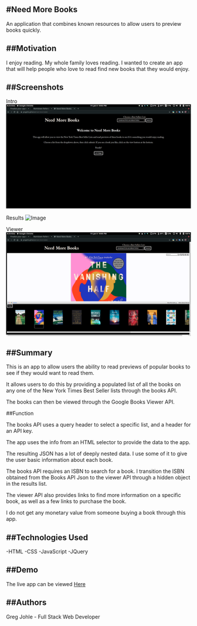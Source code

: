 #Need More Books
---
An application that combines known resources to allow users to preview books quickly.

##Motivation
---
I enjoy reading. My whole family loves reading. I wanted to create an app that will help people who love to read find new books that they would enjoy.

##Screenshots
--- 
Intro
![Image](./images/screenshots/intro.png)

Results
![Image](.images/screenshots/results.png)

Viewer
![Image](./images/screenshots/viewer.png)

##Summary
---
This is an app to allow users the ability to read previews of popular books to see if they would want to read them.

It allows users to do this by providing a populated list of all the books on any one of the New York Times Best Seller lists through the books API. 

The books can then be viewed through the Google Books Viewer API.

##Function

The books API uses a query header to select a specific list, and a header for an API key.

The app uses the info from an HTML selector to provide the data to the app.

The resulting JSON has a lot of deeply nested data. I use some of it to give the user basic information about each book. 

The books API requires an ISBN to search for a book. I transition the ISBN obtained from the Books API Json to the viewer API through a hidden object in the results list. 

The viewer API also provides links to find more information on a specific book, as well as a few links to purchase the book.

I do not get any monetary value from someone buying a book through this app. 

##Technologies Used
---
-HTML
-CSS
-JavaScript
-JQuery

##Demo
---
The live app can be viewed [Here](https://gregjohle.github.io/need-more-books)

##Authors
---
Greg Johle - Full Stack Web Developer